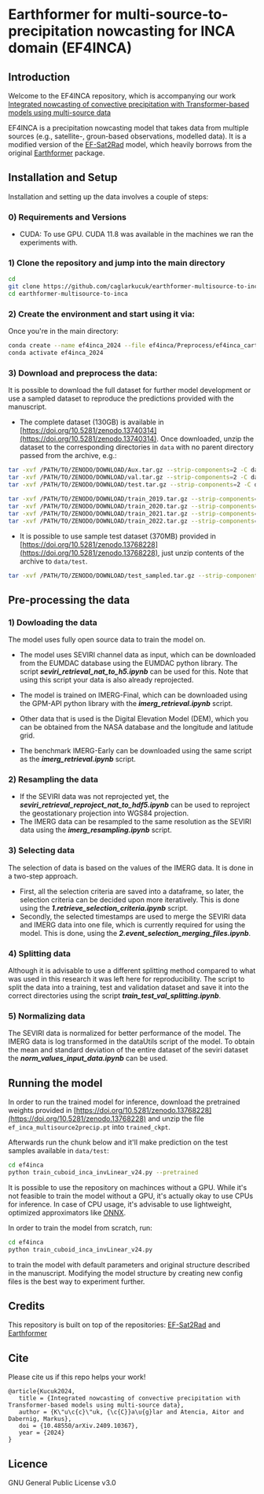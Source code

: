 # Earthformer for multi-source-to-precipitation nowcasting for INCA domain (EF4INCA)

## Introduction

Welcome to the EF4INCA repository, which is accompanying our work [Integrated nowcasting of convective precipitation with Transformer-based models using multi-source data](https://arxiv.org/abs/2409.10367)

EF4INCA is a precipitation nowcasting model that takes data from multiple sources (e.g., satellite-, groun-based observations, modelled data). It is a modified version of the [EF-Sat2Rad](https://github.com/caglarkucuk/earthformer-satellite-to-radar/) model, which heavily borrows from the original [Earthformer](https://github.com/amazon-science/earth-forecasting-transformer) package. 

## Installation and Setup

Installation and setting up the data involves a couple of steps:

### 0) Requirements and Versions
- CUDA: To use GPU. CUDA 11.8 was available in the machines we ran the experiments with. 

### 1) Clone the repository and jump into the main directory
```bash
cd
git clone https://github.com/caglarkucuk/earthformer-multisource-to-inca
cd earthformer-multisource-to-inca
```

### 2) Create the environment and start using it via:
Once you're in the main directory:
```bash
conda create --name ef4inca_2024 --file ef4inca/Preprocess/ef4inca_carto.txt
conda activate ef4inca_2024
```

### 3) Download and preprocess the data:
It is possible to download the full dataset for further model development or use a sampled dataset to reproduce the predictions provided with the manuscript.



- The complete dataset (130GB) is available in [https://doi.org/10.5281/zenodo.13740314](https://doi.org/10.5281/zenodo.13740314). Once downloaded, unzip the dataset to the corresponding directories in `data` with no parent directory passed from the archive, e.g.:
```bash
tar -xvf /PATH/TO/ZENODO/DOWNLOAD/Aux.tar.gz --strip-components=2 -C data/Aux/
tar -xvf /PATH/TO/ZENODO/DOWNLOAD/val.tar.gz --strip-components=2 -C data/val/
tar -xvf /PATH/TO/ZENODO/DOWNLOAD/test.tar.gz --strip-components=2 -C data/test/

tar -xvf /PATH/TO/ZENODO/DOWNLOAD/train_2019.tar.gz --strip-components=3 -C data/train/
tar -xvf /PATH/TO/ZENODO/DOWNLOAD/train_2020.tar.gz --strip-components=3 -C data/train/
tar -xvf /PATH/TO/ZENODO/DOWNLOAD/train_2021.tar.gz --strip-components=3 -C data/train/
tar -xvf /PATH/TO/ZENODO/DOWNLOAD/train_2022.tar.gz --strip-components=3 -C data/train/
``` 

- It is possible to use sample test dataset (370MB) provided in [https://doi.org/10.5281/zenodo.13768228](https://doi.org/10.5281/zenodo.13768228), just unzip contents of the archive to `data/test`.

```bash
tar -xvf /PATH/TO/ZENODO/DOWNLOAD/test_sampled.tar.gz --strip-components=2 -C data/test/
```

## Pre-processing the data

### 1) Dowloading the data
The model uses fully open source data to train the model on. 

* The model uses SEVIRI channel data as input, which can be downloaded from the EUMDAC database using the EUMDAC python library. The script ***seviri_retrieval_nat_to_h5.ipynb*** can be used for this. Note that using this script your data is also already reprojected. 

* The model is trained on IMERG-Final, which can be downloaded using the GPM-API python library with the ***imerg_retrieval.ipynb*** script. 

* Other data that is used is the Digital Elevation Model (DEM), which you can be obtained from the NASA database and the longitude and latitude grid. 

* The benchmark IMERG-Early can be downloaded using the same script as the ***imerg_retrieval.ipynb*** script. 

### 2) Resampling the data
* If the SEVIRI data was not reprojected yet, the ***seviri_retrieval_reproject_nat_to_hdf5.ipynb*** can be used to reproject the geostationary projection into WGS84 projection.
* The IMERG data can be resampled to the same resolution as the SEVIRI data using the ***imerg_resampling.ipynb*** script. 

### 3) Selecting data
The selection of data is based on the values of the IMERG data. It is done in a two-step approach.
* First, all the selection criteria are saved into a dataframe, so later, the selection criteria can be decided upon more iteratively. This is done using the ***1.retrieve_selection_criteria.ipynb*** script. 
* Secondly, the selected timestamps are used to merge the SEVIRI data and IMERG data into one file, which is currently required for using the model. This is done, using the ***2.event_selection_merging_files.ipynb***.

### 4) Splitting data
Although it is advisable to use a different splitting method compared to what was used in this research it was left here for reproducibility. 
The script to split the data into a training, test and validation dataset and save it into the correct directories using the script ***train_test_val_splitting.ipynb***.

### 5) Normalizing data
The SEVIRI data is normalized for better performance of the model. The IMERG data is log transformed in the dataUtils script of the model. To obtain the mean and standard deviation of the entire dataset of the seviri dataset the ***norm_values_input_data.ipynb*** can be used. 


## Running the model
In order to run the trained model for inference, download the pretrained weights provided in [https://doi.org/10.5281/zenodo.13768228](https://doi.org/10.5281/zenodo.13768228) and unzip the file `ef_inca_multisource2precip.pt` into `trained_ckpt`. 

Afterwards run the chunk below and it'll make prediction on the test samples available in `data/test`:
```bash
cd ef4inca
python train_cuboid_inca_invLinear_v24.py --pretrained
```
It is possible to use the repository on machinces without a GPU. While it's not feasible to train the model without a GPU, it's actually okay to use CPUs for inference. In case of CPU usage, it's advisable to use lightweight, optimized approximators like [ONNX](https://onnx.ai/).

In order to train the model from scratch, run:
```bash
cd ef4inca
python train_cuboid_inca_invLinear_v24.py
```
to train the model with default parameters and original structure described in the manuscript. Modifying the model structure by creating new config files is the best way to experiment further.

## Credits
This repository is built on top of the repositories: [EF-Sat2Rad](https://github.com/caglarkucuk/earthformer-satellite-to-radar/) and [Earthformer](https://github.com/amazon-science/earth-forecasting-transformer)


## Cite
Please cite us if this repo helps your work!
```
@article{Kucuk2024,
   title = {Integrated nowcasting of convective precipitation with Transformer-based models using multi-source data},
   author = {K\"u\c{c}\"uk, {\c{C}}a\u{g}lar and Atencia, Aitor and Dabernig, Markus},
   doi = {10.48550/arXiv.2409.10367},
   year = {2024}
}
``` 

## Licence
GNU General Public License v3.0
